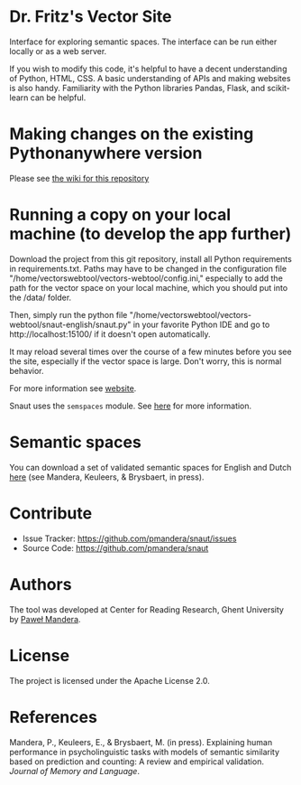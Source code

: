 Dr. Fritz's Vector Site
=====

Interface for exploring semantic spaces.  The interface can be run either
locally or as a web server. 

If you wish to modify this code, it's helpful to have a decent understanding of Python, HTML, CSS. A basic understanding of APIs and making websites is also handy. Familiarity with the Python libraries Pandas, Flask, and scikit-learn can be helpful.

# Making changes on the existing Pythonanywhere version

Please see [the wiki for this repository](https://github.com/porcelluscavia/vectors-webtool/wiki)


# Running a copy on your local machine (to develop the app further)

Download the project from this git repository, install all Python requirements in requirements.txt. Paths may have to be changed in the configuration file "/home/vectorswebtool/vectors-webtool/config.ini," especially to add the path for the vector space on your local machine, which you should put into the /data/ folder.

Then, simply run the python file "/home/vectorswebtool/vectors-webtool/snaut-english/snaut.py" in your favorite Python IDE and go to http://localhost:15100/ if it doesn't open automatically.

It may reload several times over the course of a few minutes before you see the site, especially if the vector space is large. Don't worry, this is normal behavior.


For more information see [website](http://crr.ugent.be/snaut/).

Snaut uses the `semspaces` module. See
[here](http://github.com/pmandera/semspaces/) for more information.

# Semantic spaces

You can download a set of validated semantic spaces for English and Dutch
[here](http://zipf.ugent.be/snaut/spaces/) (see Mandera, Keuleers, & Brysbaert,
in press). 

# Contribute 

- Issue Tracker: https://github.com/pmandera/snaut/issues
- Source Code: https://github.com/pmandera/snaut

# Authors

The tool was developed at Center for Reading Research, Ghent University by
[Paweł Mandera](http://crr.ugent.be/pawel-mandera).

# License

The project is licensed under the Apache License 2.0.

# References

Mandera, P., Keuleers, E., & Brysbaert, M. (in press). Explaining human
performance in psycholinguistic tasks with models of semantic similarity based
on prediction and counting: A review and empirical validation. *Journal of
Memory and Language*.

